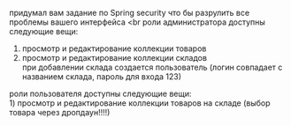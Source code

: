 придумал вам задание по Spring security что бы разрулить все проблемы вашего интерфейса <br 
роли администратора доступны следующие вещи:
1) просмотр и редактирование коллекции товаров
2) просмотр и редактирование коллекции складов <br />
при добавлении склада создается пользователь (логин совпадает с названием склада, пароль для входа 123)  <br />
<a />
роли пользователя доступны следующие вещи: <br />
    1) просмотр и редактирование коллекции товаров на складе (выбор товара через дропдаун!!!!)

 
